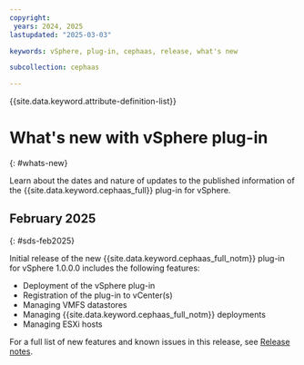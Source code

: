 ```yaml
---
copyright:
 years: 2024, 2025
lastupdated: "2025-03-03"

keywords: vSphere, plug-in, cephaas, release, what's new

subcollection: cephaas

---
```


{{site.data.keyword.attribute-definition-list}}

# What's new with vSphere plug-in
{: #whats-new}

Learn about the dates and nature of updates to the published information of the {{site.data.keyword.cephaas_full}} plug-in for vSphere.

## February 2025
{: #sds-feb2025}

Initial release of the new {{site.data.keyword.cephaas_full_notm}} plug-in for vSphere 1.0.0.0 includes the following features:

- Deployment of the vSphere plug-in
- Registration of the plug-in to vCenter(s)
- Managing VMFS datastores
- Managing {{site.data.keyword.cephaas_full_notm}} deployments
- Managing ESXi hosts

For a full list of new features and known issues in this release, see [Release notes](https://test.cloud.ibm.com/docs/cephaas?topic=cephaas-relnotes).
